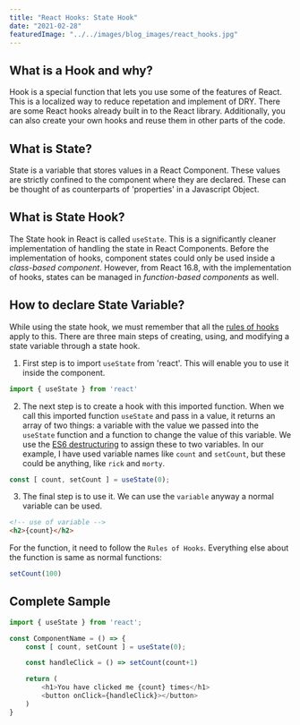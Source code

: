 ```yaml
---
title: "React Hooks: State Hook"
date: "2021-02-28"
featuredImage: "../../images/blog_images/react_hooks.jpg"
---
```


## What is a Hook and why?
Hook is a special function that lets you use some of the features of React. This is a localized way to reduce repetation and implement of DRY. There are some React hooks already built in to the React library. Additionally, you can also create your own hooks and reuse them in other parts of the code.

## What is State?
State is a variable that stores values in a React Component. These values are strictly confined to the component where they are declared. These can be thought of as counterparts of 'properties' in a Javascript Object.

## What is State Hook?
The State hook in React is called `useState`. This is a significantly cleaner implementation of handling the state in React Components. Before the implementation of hooks, component states could only be used inside a _class-based component_. However, from React 16.8, with the implementation of hooks, states can be managed in _function-based components_ as well.

## How to declare State Variable?
While using the state hook, we must remember that all the [rules of hooks][2] apply to this. There are three main steps of creating, using, and modifying a state variable through a state hook. 

1. First step is to import `useState` from 'react'. This will enable you to use it inside the component.

```js
import { useState } from 'react'
```

2. The next step is to create a hook with this imported function. When we call this imported function `useState` and pass in a value, it returns an array of two things: a variable with the value we passed into the `useState` function and a function to change the value of this variable. We use the [ES6 destructuring][1] to assign these to two variables. In our example, I have used variable names like `count` and `setCount`, but these could be anything, like `rick` and `morty`.

```js
const [ count, setCount ] = useState(0);
```

3. The final step is to use it. We can use the `variable` anyway a normal variable can be used.

```html
<!-- use of variable -->
<h2>{count}</h2>
```

For the function, it need to follow the `Rules of Hooks`. Everything else about the function is same as normal functions:
```js
setCount(100)
```

## Complete Sample
```js
import { useState } from 'react';

const ComponentName = () => {
	const [ count, setCount ] = useState(0);

	const handleClick = () => setCount(count+1)

	return (
		<h1>You have clicked me {count} times</h1>
		<button onClick={handleClick}></button>
	)
}
```

[1]: https://developer.mozilla.org/en-US/docs/Web/JavaScript/Reference/Operators/Destructuring_assignment
[2]: https://reactjs.org/docs/hooks-rules.html